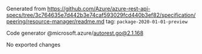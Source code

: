 Generated from https://github.com/Azure/azure-rest-api-specs/tree/3c764635e7d442b3e74caf593029fcd440b3ef82/specification/peering/resource-manager/readme.md tag: `package-2020-01-01-preview`

Code generator @microsoft.azure/autorest.go@2.1.168

No exported changes